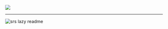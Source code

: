 ![](https://komarev.com/ghpvc/?username=your-github-username&color=000000)
___
![srs](https://github.com/user-attachments/assets/8e0a364e-752e-4410-b33d-bd4e22b22740)
lazy readme
<!--
**2airren/2airren** is a ✨ _special_ ✨ repository because its `README.md` (this file) appears on your GitHub profile.

Here are some ideas to get you started:

- 🔭 I’m currently working on ...
- 🌱 I’m currently learning ...
- 👯 I’m looking to collaborate on ...
- 🤔 I’m looking for help with ...
- 💬 Ask me about ...
- 📫 How to reach me: ...
- 😄 Pronouns: ...
- ⚡ Fun fact: ...
-->
